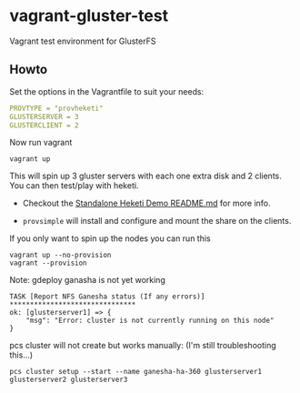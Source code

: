 # vagrant-gluster-test
Vagrant test environment for GlusterFS

## Howto
Set the options in the Vagrantfile to suit your needs:
```yaml
PROVTYPE = "provheketi"
GLUSTERSERVER = 3
GLUSTERCLIENT = 2
```
Now run vagrant
```
vagrant up
```
This will spin up 3 gluster servers with each one extra disk and 2 clients. You can then test/play with heketi.
- Checkout the [Standalone Heketi Demo README.md](https://github.com/scorputty/vagrant-gluster-test/blob/master/provheketi/README.md) for more info.

- `provsimple` will install and configure and mount the share on the clients.

If you only want to spin up the nodes you can run this
```
vagrant up --no-provision
vagrant --provision
```
Note:
gdeploy ganasha is not yet working
```
TASK [Report NFS Ganesha status (If any errors)] *******************************
ok: [glusterserver1] => {
    "msg": "Error: cluster is not currently running on this node"
}
```
pcs cluster will not create but works manually: (I'm still troubleshooting this...)
```
pcs cluster setup --start --name ganesha-ha-360 glusterserver1 glusterserver2 glusterserver3
```
